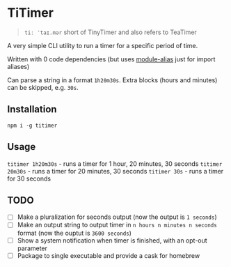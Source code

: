 # TiTimer

> `tiː ˈtaɪ.mər` short of TinyTimer and also refers to TeaTimer

A very simple CLI utility to run a timer for a specific period of time.

Written with 0 code dependencies (but uses [module-alias](https://www.npmjs.com/package/module-alias) just for import aliases)

Can parse a string in a format `1h20m30s`. Extra blocks (hours and minutes) can be skipped, e.g. `30s`.

## Installation

`npm i -g titimer`

## Usage

`titimer 1h20m30s` - runs a timer for 1 hour, 20 minutes, 30 seconds
`titimer 20m30s` - runs a timer for 20 minutes, 30 seconds
`titimer 30s` - runs a timer for 30 seconds

## TODO

- [ ] Make a pluralization for seconds output (now the output is `1 seconds`)
- [ ] Make an output string to output timer in `n hours n minutes n seconds` format (now the ouptut is `3600 seconds`)
- [ ] Show a system notification when timer is finished, with an opt-out parameter
- [ ] Package to single executable and provide a cask for homebrew
